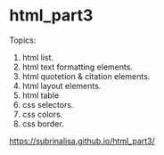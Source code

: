 # html_part3
Topics:
1. html list.
2. html text formatting elements.
3. html quotetion & citation elements.
4. html layout elements.
5. html table
6. css selectors.
7. css colors.
8. css border.

https://subrinalisa.github.io/html_part3/
